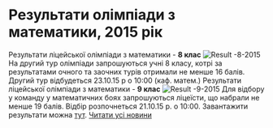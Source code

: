 # Результати олімпіади з математики, 2015 рік
Результати ліцейської олімпіади з математики - **8 клас**
![Result -8-2015](/images/результати-олімпіади-з-математики-2015-рік/result-8-2015_497x365.jpg)
На другий тур олімпіади запрошуються учні 8 класу, котрі за результатами очного та заочних турів отримали не менше 16 балів.
Другий тур відбудеться 23.10.15 р о 10:00 (каф. матем.)
Результати ліцейської олімпіади з математики - **9 клас**
![Result -9-2015](/images/результати-олімпіади-з-математики-2015-рік/result-9-2015_500x319.jpg)
Для відбору у команду у математичних боях запрошуються ліцеїсти, що набрали не менше 19 балів.
Відбір розпочнеться 21.10.15 р. о 10:00.
Завантажити результати можна [тут](/files/результати-олімпіади-з-математики-2015-рік/результати-олімпіади-з-математики_2015.docx).
[Читати усі новини](/news)

